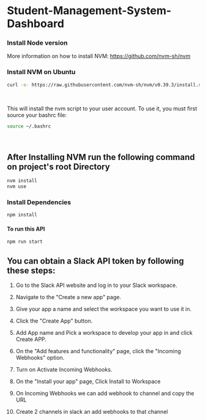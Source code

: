 # Student-Management-System-Dashboard


### Install Node version

More information on how to install NVM: https://github.com/nvm-sh/nvm

### Install NVM on Ubuntu

```bash
curl -o- https://raw.githubusercontent.com/nvm-sh/nvm/v0.39.3/install.sh | bash
```
<br> 

This will install the nvm script to your user account. To use it, you must first source your bashrc file:

```bash
source ~/.bashrc
```
<br>




## After Installing NVM run the following command on project's root Directory

```bash
nvm install
nvm use
```

### Install Dependencies

```bash
npm install
```

#### To run this API

```bash
npm run start
```

## You can obtain a Slack API token by following these steps:

1.  Go to the Slack API website and log in to your Slack workspace.

2.  Navigate to the "Create a new app" page.

3.  Give your app a name and select the workspace you want to use it in.

4.  Click the "Create App" button.

5. Add App name and Pick a workspace to develop your app in and click Create APP.

6. On the "Add features and functionality" page, click the "Incoming Webhooks" option.

7. Turn on Activate Incoming Webhooks. 

8. On the "Install your app" page, Click Install to Workspace

9. On Incoming Webhooks we can add webhook to channel and copy the URL

10. Create 2 channels in slack an add webhooks to that channel
